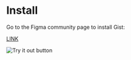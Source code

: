 # Install

Go to the Figma community page to install Gist:

[LINK](https://www.figma.com/community/plugin/1073059820691713754/Gist)



 ![Try it out button](https://i.gyazo.com/abf41c7202c1d7a0959d7a94801fef2f.png)